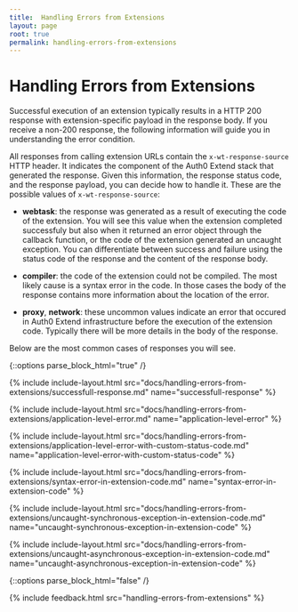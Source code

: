 ```yaml
---
title:  Handling Errors from Extensions
layout: page
root: true
permalink: handling-errors-from-extensions
--- 
```

# Handling Errors from Extensions

Successful execution of an extension typically results in a HTTP 200 response with extension-specific payload in the response body. If you receive a non-200 response, the following information will guide you in understanding the error condition. 

All responses from calling extension URLs contain the `x-wt-response-source` HTTP header. It indicates the component of the Auth0 Extend stack that generated the response. Given this information, the response status code, and the response payload, you can decide how to handle it. These are the possible values of `x-wt-response-source`: 

* **webtask**: the response was generated as a result of executing the code of the extension. You will see this value when the extension completed successfuly but also when it returned an error object through the callback function, or the code of the extension generated an uncaught exception. You can differentiate between success and failure using the status code of the response and the content of the response body. 

* **compiler**: the code of the extension could not be compiled. The most likely cause is a syntax error in the code. In those cases the body of the response contains more information about the location of the error. 

* **proxy**, **network**: these uncommon values indicate an error that occured in Auth0 Extend infrastructure before the execution of the extension code. Typically there will be more details in the body of the response. 

Below are the most common cases of responses you will see. 

{::options parse_block_html="true" /}

{% include include-layout.html src="docs/handling-errors-from-extensions/successfull-response.md" name="successfull-response" %}

{% include include-layout.html src="docs/handling-errors-from-extensions/application-level-error.md" name="application-level-error" %}

{% include include-layout.html src="docs/handling-errors-from-extensions/application-level-error-with-custom-status-code.md" name="application-level-error-with-custom-status-code" %}

{% include include-layout.html src="docs/handling-errors-from-extensions/syntax-error-in-extension-code.md" name="syntax-error-in-extension-code" %}

{% include include-layout.html src="docs/handling-errors-from-extensions/uncaught-synchronous-exception-in-extension-code.md" name="uncaught-synchronous-exception-in-extension-code" %}

{% include include-layout.html src="docs/handling-errors-from-extensions/uncaught-asynchronous-exception-in-extension-code.md" name="uncaught-asynchronous-exception-in-extension-code" %}
 
{::options parse_block_html="false" /}

{% include feedback.html src="handling-errors-from-extensions" %}